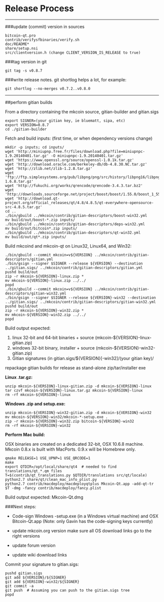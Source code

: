 Release Process
====================

* * *

###update (commit) version in sources


	bitcoin-qt.pro
	contrib/verifysfbinaries/verify.sh
	doc/README*
	share/setup.nsi
	src/clientversion.h (change CLIENT_VERSION_IS_RELEASE to true)

###tag version in git

	git tag -s v0.8.7

###write release notes. git shortlog helps a lot, for example:

	git shortlog --no-merges v0.7.2..v0.8.0

* * *

##perform gitian builds

 From a directory containing the mkcoin source, gitian-builder and gitian.sigs
  
	export SIGNER=(your gitian key, ie bluematt, sipa, etc)
	export VERSION=0.8.7
	cd ./gitian-builder

 Fetch and build inputs: (first time, or when dependency versions change)

	mkdir -p inputs; cd inputs/
	wget 'http://miniupnp.free.fr/files/download.php?file=miniupnpc-1.9.20140401.tar.gz' -O miniupnpc-1.9.20140401.tar.gz'
	wget 'https://www.openssl.org/source/openssl-1.0.1k.tar.gz'
	wget 'http://download.oracle.com/berkeley-db/db-4.8.30.NC.tar.gz'
	wget 'http://zlib.net/zlib-1.2.8.tar.gz'
	wget 'ftp://ftp.simplesystems.org/pub/libpng/png/src/history/libpng16/libpng-1.6.8.tar.gz'
	wget 'http://fukuchi.org/works/qrencode/qrencode-3.4.3.tar.bz2'
	wget 'http://downloads.sourceforge.net/project/boost/boost/1.55.0/boost_1_55_0.tar.bz2'
	wget 'http://download.qt-project.org/official_releases/qt/4.8/4.8.5/qt-everywhere-opensource-src-4.8.5.tar.gz'
	cd ..
	./bin/gbuild ../mkcoin/contrib/gitian-descriptors/boost-win32.yml
	mv build/out/boost-*.zip inputs/
	./bin/gbuild ../mkcoin/contrib/gitian-descriptors/deps-win32.yml
	mv build/out/bitcoin*.zip inputs/
	./bin/gbuild ../mkcoin/contrib/gitian-descriptors/qt-win32.yml
	mv build/out/qt*.zip inputs/

 Build mkcoind and mkcoin-qt on Linux32, Linux64, and Win32:
  
	./bin/gbuild --commit mkcoin=v${VERSION} ../mkcoin/contrib/gitian-descriptors/gitian.yml
	./bin/gsign --signer $SIGNER --release ${VERSION} --destination ../gitian.sigs/ ../mkcoin/contrib/gitian-descriptors/gitian.yml
	pushd build/out
	zip -r mkcoin-${VERSION}-linux.zip *
	mv mkcoin-${VERSION}-linux.zip ../../
	popd
	./bin/gbuild --commit mkcoin=v${VERSION} ../mkcoin/contrib/gitian-descriptors/gitian-win32.yml
	./bin/gsign --signer $SIGNER --release ${VERSION}-win32 --destination ../gitian.sigs/ ../mkcoin/contrib/gitian-descriptors/gitian-win32.yml
	pushd build/out
	zip -r mkcoin-${VERSION}-win32.zip *
	mv mkcoin-${VERSION}-win32.zip ../../
	popd

  Build output expected:

  1. linux 32-bit and 64-bit binaries + source (mkcoin-${VERSION}-linux-gitian.zip)
  2. windows 32-bit binary, installer + source (mkcoin-${VERSION}-win32-gitian.zip)
  3. Gitian signatures (in gitian.sigs/${VERSION}[-win32]/(your gitian key)/

repackage gitian builds for release as stand-alone zip/tar/installer exe

**Linux .tar.gz:**

	unzip mkcoin-${VERSION}-linux-gitian.zip -d mkcoin-${VERSION}-linux
	tar czvf mkcoin-${VERSION}-linux.tar.gz mkcoin-${VERSION}-linux
	rm -rf mkcoin-${VERSION}-linux

**Windows .zip and setup.exe:**

	unzip mkcoin-${VERSION}-win32-gitian.zip -d mkcoin-${VERSION}-win32
	mv mkcoin-${VERSION}-win32/mkcoin-*-setup.exe .
	zip -r mkcoin-${VERSION}-win32.zip bitcoin-${VERSION}-win32
	rm -rf mkcoin-${VERSION}-win32

**Perform Mac build:**

  OSX binaries are created on a dedicated 32-bit, OSX 10.6.8 machine.
  Mkcoin 0.8.x is built with MacPorts.  0.9.x will be Homebrew only.

	qmake RELEASE=1 USE_UPNP=1 USE_QRCODE=1
	make
	export QTDIR=/opt/local/share/qt4  # needed to find translations/qt_*.qm files
	T=$(contrib/qt_translations.py $QTDIR/translations src/qt/locale)
	python2.7 share/qt/clean_mac_info_plist.py
	python2.7 contrib/macdeploy/macdeployqtplus Mkcoin-Qt.app -add-qt-tr $T -dmg -fancy contrib/macdeploy/fancy.plist

 Build output expected: Mkcoin-Qt.dmg

###Next steps:

* Code-sign Windows -setup.exe (in a Windows virtual machine) and
  OSX Bitcoin-Qt.app (Note: only Gavin has the code-signing keys currently)

* update mkcoin.org version
  make sure all OS download links go to the right versions

* update forum version

* update wiki download links

Commit your signature to gitian.sigs:

	pushd gitian.sigs
	git add ${VERSION}/${SIGNER}
	git add ${VERSION}-win32/${SIGNER}
	git commit -a
	git push  # Assuming you can push to the gitian.sigs tree
	popd

